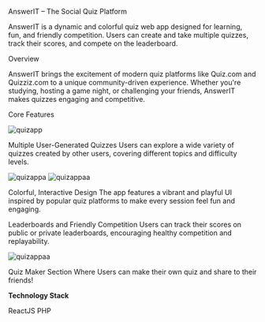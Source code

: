 AnswerIT – The Social Quiz Platform

AnswerIT is a dynamic and colorful quiz web app designed for learning, fun, and friendly competition. Users can create and take multiple quizzes, track their scores, and compete on the leaderboard.

Overview

AnswerIT brings the excitement of modern quiz platforms like Quiz.com and Quizziz.com to a unique community-driven experience. Whether you're studying, hosting a game night, or challenging your friends, AnswerIT makes quizzes engaging and competitive.

Core Features


![quizapp](https://res.cloudinary.com/dcdgu2fxc/image/upload/v1748099632/Screenshot_2025-05-24_at_23-06-56_Vite_React_bhdpx4.png)

Multiple User-Generated Quizzes
Users can explore a wide variety of quizzes created by other users, covering different topics and difficulty levels.


![quizappa](https://res.cloudinary.com/dcdgu2fxc/image/upload/v1748099631/Screenshot_2025-05-24_at_23-07-18_Vite_React_u83vld.png)
![quizappaa](https://res.cloudinary.com/dcdgu2fxc/image/upload/v1748099629/Screenshot_2025-05-24_at_23-09-27_Vite_React_yoc1yr.png)

Colorful, Interactive Design
The app features a vibrant and playful UI inspired by popular quiz platforms to make every session feel fun and engaging.

Leaderboards and Friendly Competition
Users can track their scores on public or private leaderboards, encouraging healthy competition and replayability.


![quizappaa](https://res.cloudinary.com/dcdgu2fxc/image/upload/v1748099629/Screenshot_2025-05-24_at_23-11-30_Vite_React_mm88ef.png)


Quiz Maker Section
Where Users can make their own quiz and share to their friends! 






**Technology Stack**

ReactJS
PHP
